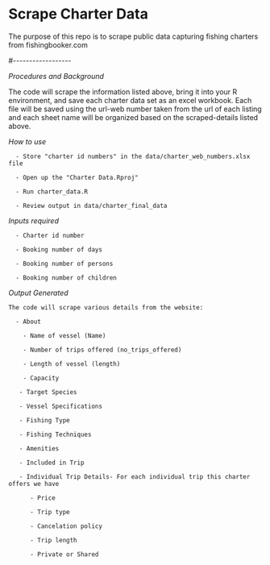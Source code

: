   
  # Scrape Charter Data
  The purpose of this repo is to scrape public data capturing fishing charters from fishingbooker.com 
  
  #------------------
  
  *Procedures and Background*  
  
  The code will scrape the information listed above, bring it into your R environment, and save each charter data set as an excel workbook.  Each file will be saved using the url-web number taken from the url of each listing and each sheet name will be organized based on the scraped-details listed above. 
  
 *How to use*
    
      - Store "charter id numbers" in the data/charter_web_numbers.xlsx file
      
      - Open up the "Charter Data.Rproj"
      
      - Run charter_data.R
      
      - Review output in data/charter_final_data
      
    
  *Inputs required*
  
      - Charter id number
      
      - Booking number of days 
      
      - Booking number of persons
      
      - Booking number of children 
   
   *Output Generated*
   
    The code will scrape various details from the website: 
    
      - About
      
        - Name of vessel (Name)
        
        - Number of trips offered (no_trips_offered)
        
        - Length of vessel (length)  
        
        - Capacity 
        
       - Target Species 
       
       - Vessel Specifications 
       
       - Fishing Type 
       
       - Fishing Techniques
       
       - Amenities
       
       - Included in Trip 
       
       - Individual Trip Details- For each individual trip this charter offers we have 
       
          - Price 
          
          - Trip type 
          
          - Cancelation policy 
          
          - Trip length 
          
          - Private or Shared 
          

